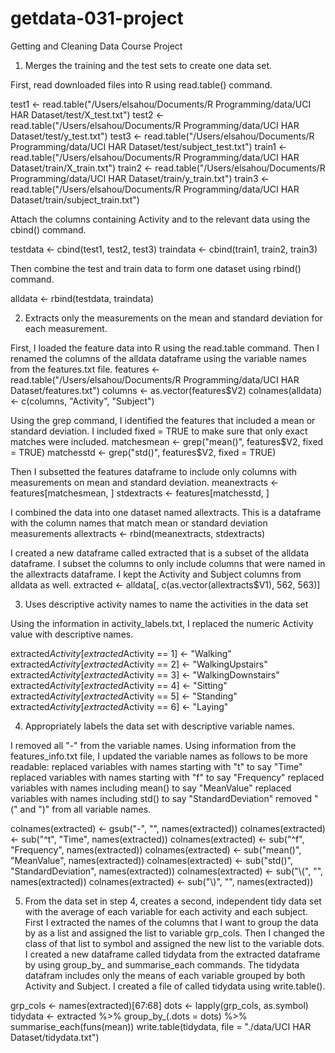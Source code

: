 # getdata-031-project
Getting and Cleaning Data Course Project

1. Merges the training and the test sets to create one data set.

First, read downloaded files into R using read.table() command. 

test1 <- read.table("/Users/elsahou/Documents/R Programming/data/UCI HAR Dataset/test/X_test.txt")
test2 <- read.table("/Users/elsahou/Documents/R Programming/data/UCI HAR Dataset/test/y_test.txt")
test3 <- read.table("/Users/elsahou/Documents/R Programming/data/UCI HAR Dataset/test/subject_test.txt")
train1 <- read.table("/Users/elsahou/Documents/R Programming/data/UCI HAR Dataset/train/X_train.txt")
train2 <- read.table("/Users/elsahou/Documents/R Programming/data/UCI HAR Dataset/train/y_train.txt")
train3 <- read.table("/Users/elsahou/Documents/R Programming/data/UCI HAR Dataset/train/subject_train.txt")

Attach the columns containing Activity and to the relevant data using the cbind() command. 

testdata <- cbind(test1, test2, test3)
traindata <- cbind(train1, train2, train3)

Then combine the test and train data to form one dataset using rbind() command. 

alldata <- rbind(testdata, traindata)

2. Extracts only the measurements on the mean and standard deviation for each measurement.

First, I loaded the feature data into R using the read.table command.
Then I renamed the columns of the alldata dataframe using the variable names from the features.txt file.
features <- read.table("/Users/elsahou/Documents/R Programming/data/UCI HAR Dataset/features.txt")
columns <- as.vector(features$V2) 
colnames(alldata) <- c(columns, "Activity", "Subject")

Using the grep command, I identified the features that included a mean or standard deviation.  I included fixed = TRUE to make sure that only exact matches were included.
matchesmean <- grep("mean()", features$V2, fixed = TRUE)
matchesstd <- grep("std()", features$V2, fixed = TRUE)

Then I subsetted the features dataframe to include only columns with measurements on mean and standard deviation. 
meanextracts <- features[matchesmean, ]
stdextracts <- features[matchesstd, ]

I combined the data into one dataset named allextracts. 
This is a dataframe with the column names that match mean or standard deviation measurements
allextracts <- rbind(meanextracts, stdextracts)

I created a new dataframe called extracted that is a subset of the alldata dataframe.
I subset the columns to only include columns that were named in the allextracts dataframe. 
I kept the Activity and Subject columns from alldata as well. 
extracted <- alldata[, c(as.vector(allextracts$V1), 562, 563)]

3. Uses descriptive activity names to name the activities in the data set

Using the information in activity_labels.txt, I replaced the numeric Activity value with descriptive names.

extracted$Activity[extracted$Activity == 1] <- "Walking"
extracted$Activity[extracted$Activity == 2] <- "WalkingUpstairs"
extracted$Activity[extracted$Activity == 3] <- "WalkingDownstairs"
extracted$Activity[extracted$Activity == 4] <- "Sitting"
extracted$Activity[extracted$Activity == 5] <- "Standing"
extracted$Activity[extracted$Activity == 6] <- "Laying"

4. Appropriately labels the data set with descriptive variable names.

I removed all "-" from the variable names. 
Using information from the features_info.txt file, I updated the variable names as follows to be more readable:
replaced variables with names starting with "t" to say "Time" 
replaced variables with names starting with "f" to say "Frequency"
replaced variables with names including mean() to say "MeanValue"
replaced variables with names including std() to say "StandardDeviation"
removed "(" and ")" from all variable names. 

colnames(extracted) <- gsub("-", "", names(extracted))
colnames(extracted) <- sub("^t", "Time", names(extracted))
colnames(extracted) <- sub("^f", "Frequency", names(extracted))
colnames(extracted) <- sub("mean()", "MeanValue", names(extracted))
colnames(extracted) <- sub("std()", "StandardDeviation", names(extracted))
colnames(extracted) <- sub("\\(", "", names(extracted))
colnames(extracted) <- sub("\\)", "", names(extracted))

5. From the data set in step 4, creates a second, independent tidy data set with the average of each variable for each activity and each subject.
First I extracted the names of the columns that I want to group the data by as a list and assigned the list to variable grp_cols.
Then I changed the class of that list to symbol and assigned the new list to the variable dots.
I created a new dataframe called tidydata from the extracted dataframe by using group_by_ and summarise_each commands. 
The tidydata datafram includes only the means of each variable grouped by both Activity and Subject.
I created a file of called tidydata using write.table().

grp_cols <- names(extracted)[67:68]
dots <- lapply(grp_cols, as.symbol)
tidydata <- extracted %>% group_by_(.dots = dots) %>% summarise_each(funs(mean))
write.table(tidydata, file = "./data/UCI HAR Dataset/tidydata.txt")
